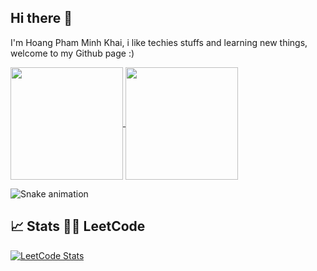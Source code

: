 ## Hi there 👋
I'm Hoang Pham Minh Khai, i like techies stuffs and learning new things, welcome to my Github page :)

<a href="https://github.com/khai-pi/github-readme-stats">
  <img height=180 align="center" src="https://github-readme-stats.vercel.app/api?username=khai-pi&show_icons=true" />
</a>
<a href="https://github.com/khai-pi/convoychat">
  <img height=180 align="center" src="https://github-readme-stats.vercel.app/api/top-langs?username=khai-pi&layout=compact&langs_count=8&card_width=320" />
</a>

![Snake animation](https://github.com/khai-pi/khai-pi/blob/output/github-contribution-grid-snake.svg)

## :chart_with_upwards_trend:	 Stats 👨‍💻 LeetCode

[![LeetCode Stats](https://leetcard.jacoblin.cool/khai-pi?theme=light&font=Baloo%202&ext=activity&cache=0)](https://leetcode.com/khai-pi/)

<!--
**khai-pi/khai-pi** is a ✨ _special_ ✨ repository because its `README.md` (this file) appears on your GitHub profile.

Here are some ideas to get you started:

- 🔭 I’m currently working on ...
- 🌱 I’m currently learning ...
- 👯 I’m looking to collaborate on ...
- 🤔 I’m looking for help with ...
- 💬 Ask me about ...
- 📫 How to reach me: ...
- 😄 Pronouns: ...
- ⚡ Fun fact: ...
-->
